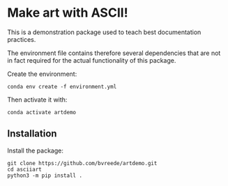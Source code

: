 # Make art with ASCII!

This is a demonstration package used to teach best documentation practices.

The environment file contains therefore several dependencies that are not in fact required for the actual functionality of this package.

Create the environment:
```console
conda env create -f environment.yml
```

Then activate it with:
```console
conda activate artdemo
```

## Installation

Install the package:
```console
git clone https://github.com/bvreede/artdemo.git
cd asciiart
python3 -m pip install .
```
